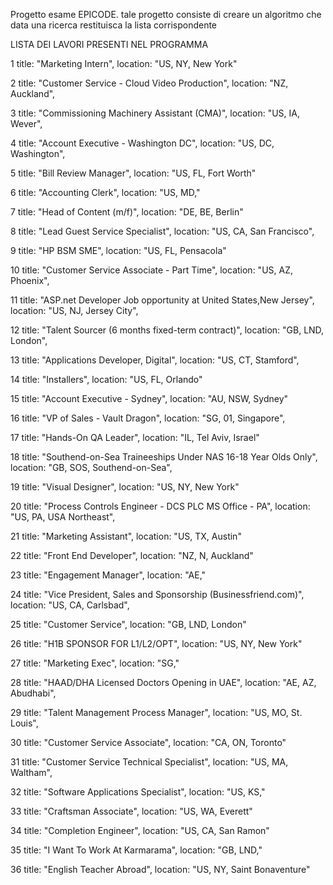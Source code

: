 Progetto esame EPICODE. tale progetto consiste di creare un algoritmo che data una ricerca restituisca la lista corrispondente

LISTA DEI LAVORI PRESENTI NEL PROGRAMMA

1    title: "Marketing Intern",
     location: "US, NY, New York"
 
2    title: "Customer Service - Cloud Video Production",
     location: "NZ, Auckland",
 
3    title: "Commissioning Machinery Assistant (CMA)",
     location: "US, IA, Wever",
 
4    title: "Account Executive - Washington DC",
     location: "US, DC, Washington",
 
5   title: "Bill Review Manager",
    location: "US, FL, Fort Worth"

6   title: "Accounting Clerk",
    location: "US, MD,"

7   title: "Head of Content (m/f)",
    location: "DE, BE, Berlin"

8   title: "Lead Guest Service Specialist",
    location: "US, CA, San Francisco",

9   title: "HP BSM SME",
    location: "US, FL, Pensacola"

10  title: "Customer Service Associate - Part Time",
    location: "US, AZ, Phoenix",

11  title: "ASP.net Developer Job opportunity at United States,New Jersey",
    location: "US, NJ, Jersey City",

12  title: "Talent Sourcer (6 months fixed-term contract)",
    location: "GB, LND, London",

13  title: "Applications Developer, Digital",
    location: "US, CT, Stamford",

14  title: "Installers",
    location: "US, FL, Orlando"

15  title: "Account Executive - Sydney",
    location: "AU, NSW, Sydney"

16  title: "VP of Sales - Vault Dragon",
    location: "SG, 01, Singapore",

17  title: "Hands-On QA Leader",
    location: "IL, Tel Aviv, Israel"

18  title: "Southend-on-Sea Traineeships Under NAS 16-18 Year Olds Only",
    location: "GB, SOS, Southend-on-Sea",

19  title: "Visual Designer",
    location: "US, NY, New York"

20  title: "Process Controls Engineer - DCS PLC MS Office - PA",
    location: "US, PA, USA Northeast",

21  title: "Marketing Assistant",
    location: "US, TX, Austin"

22  title: "Front End Developer",
    location: "NZ, N, Auckland"

23  title: "Engagement Manager",
    location: "AE,"

24  title: "Vice President, Sales and Sponsorship (Businessfriend.com)",
    location: "US, CA, Carlsbad",

25  title: "Customer Service",
    location: "GB, LND, London"

26  title: "H1B SPONSOR FOR L1/L2/OPT",
    location: "US, NY, New York"

27  title: "Marketing Exec",
    location: "SG,"

28  title: "HAAD/DHA Licensed Doctors Opening in UAE",
    location: "AE, AZ, Abudhabi",

29  title: "Talent Management Process Manager",
    location: "US, MO, St. Louis",

30  title: "Customer Service Associate",
    location: "CA, ON, Toronto"

31  title: "Customer Service Technical Specialist",
    location: "US, MA, Waltham",

32  title: "Software Applications Specialist",
    location: "US, KS,"

33  title: "Craftsman Associate",
    location: "US, WA, Everett"

34  title: "Completion Engineer",
    location: "US, CA, San Ramon"

35  title: "I Want To Work At Karmarama",
    location: "GB, LND,"

36  title: "English Teacher Abroad",
    location: "US, NY, Saint Bonaventure"
